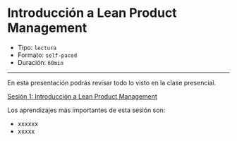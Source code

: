 # Introducción a Lean Product Management

* Tipo: `lectura`
* Formato: `self-paced`
* Duración: `60min`

***

En esta presentación podrás revisar todo lo visto en la clase presencial.

[Sesión 1: Introducción a Lean Product Management](xxxxxxxx)

Los aprendizajes más importantes de esta sesión son:

* xxxxxx
* xxxxx
